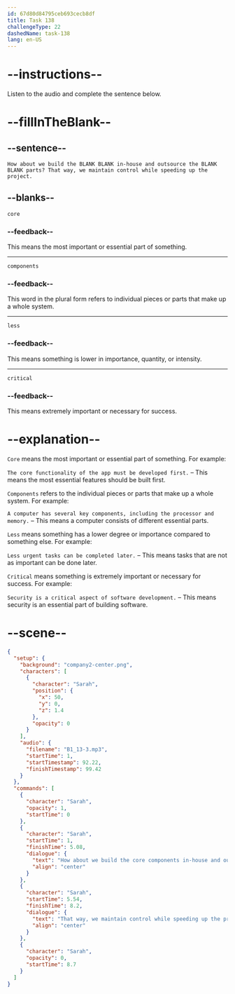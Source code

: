 ```yaml
---
id: 67d80d84795ceb693cecb8df
title: Task 138
challengeType: 22
dashedName: task-138
lang: en-US
---
```


<!-- (Audio) Sarah: How about we build the core components in-house and outsource the less critical parts? That way, we maintain control while speeding up the project. -->

# --instructions--

Listen to the audio and complete the sentence below.

# --fillInTheBlank--

## --sentence--

`How about we build the BLANK BLANK in-house and outsource the BLANK BLANK parts? That way, we maintain control while speeding up the project.`

## --blanks--

`core`  

### --feedback--  

This means the most important or essential part of something.  

---  

`components`  

### --feedback--  

This word in the plural form refers to individual pieces or parts that make up a whole system.  

---  

`less`  

### --feedback--  

This means something is lower in importance, quantity, or intensity.  

---  

`critical`  

### --feedback--  

This means extremely important or necessary for success.  

# --explanation--  

`Core` means the most important or essential part of something. For example:  

`The core functionality of the app must be developed first.` – This means the most essential features should be built first.  

`Components` refers to the individual pieces or parts that make up a whole system. For example:  

`A computer has several key components, including the processor and memory.` – This means a computer consists of different essential parts.  

`Less` means something has a lower degree or importance compared to something else. For example:  

`Less urgent tasks can be completed later.` – This means tasks that are not as important can be done later.  

`Critical` means something is extremely important or necessary for success. For example:  

`Security is a critical aspect of software development.` – This means security is an essential part of building software.  

# --scene--

```json
{
  "setup": {
    "background": "company2-center.png",
    "characters": [
      {
        "character": "Sarah",
        "position": {
          "x": 50,
          "y": 0,
          "z": 1.4
        },
        "opacity": 0
      }
    ],
    "audio": {
      "filename": "B1_13-3.mp3",
      "startTime": 1,
      "startTimestamp": 92.22,
      "finishTimestamp": 99.42
    }
  },
  "commands": [
    {
      "character": "Sarah",
      "opacity": 1,
      "startTime": 0
    },
    {
      "character": "Sarah",
      "startTime": 1,
      "finishTime": 5.08,
      "dialogue": {
        "text": "How about we build the core components in-house and outsource the less critical parts?",
        "align": "center"
      }
    },
    {
      "character": "Sarah",
      "startTime": 5.54,
      "finishTime": 8.2,
      "dialogue": {
        "text": "That way, we maintain control while speeding up the project.",
        "align": "center"
      }
    },
    {
      "character": "Sarah",
      "opacity": 0,
      "startTime": 8.7
    }
  ]
}
```
